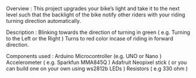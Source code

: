 Overview :
This project upgrades your bike’s light and take it to the next level such that the backlight of the bike notify other riders with your riding turning direction automatically.

Description :
Blinking towards the direction of turning in green ( e.g. Turning to the Left or the Right ) 
Turns to red color incase of riding in forward direction.

Components used :
Arduino Microcontroller (e.g. UNO or Nano )
Accelerometer ( e.g. Sparkfun MMA845Q )
Adafruit Neopixel stick ( or you can build one on your own using ws2812b LEDs ) 
Resistors ( e.g 330 ohm )
